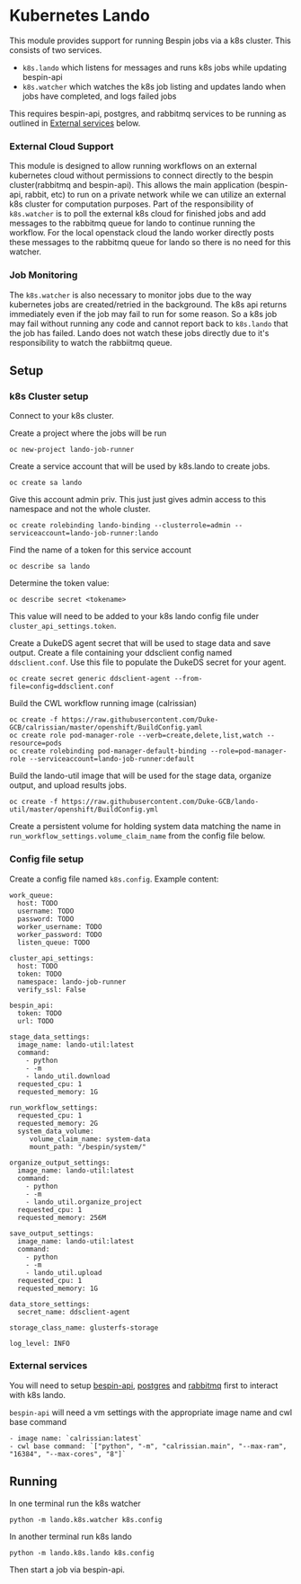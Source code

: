 # Kubernetes Lando
This module provides support for running Bespin jobs via a k8s cluster. This consists of two services. 
- `k8s.lando` which listens for messages and runs k8s jobs while updating bespin-api
- `k8s.watcher` which watches the k8s job listing and updates lando when jobs have completed, and logs failed jobs

This requires bespin-api, postgres, and rabbitmq services to be running as outlined in [External services](#external-services) below.

### External Cloud Support
This module is designed to allow running workflows on an external kubernetes cloud without permissions to connect directly to the bespin cluster(rabbitmq and bespin-api). This allows the main application (bespin-api, rabbit, etc) to run on a private network while we can utilize an external k8s cluster for computation purposes. Part of the responsibility of `k8s.watcher` is to poll the external k8s cloud for finished jobs and add messages to the rabbitmq queue for lando to continue running the workflow.
For the local openstack cloud the lando worker directly posts these messages to the rabbitmq queue for lando so there is no need for this watcher.

### Job Monitoring
The `k8s.watcher` is also necessary to monitor jobs due to the way kubernetes jobs are created/retried in the background. The k8s api returns immediately even if the job may fail to run for some reason. So a k8s job may fail without running any code and cannot report back to `k8s.lando` that the job has failed. Lando does not watch these jobs directly due to it's responsibility to watch the rabbiitmq queue.

## Setup

### k8s Cluster setup
Connect to your k8s cluster.

Create a project where the jobs will be run
```
oc new-project lando-job-runner
```

Create a service account that will be used by k8s.lando to create jobs.
```
oc create sa lando
```

Give this account admin priv. This just just gives admin access to this namespace and not the whole cluster.
```
oc create rolebinding lando-binding --clusterrole=admin --serviceaccount=lando-job-runner:lando
```

Find the name of a token for this service account
```
oc describe sa lando
```

Determine the token value:
```
oc describe secret <tokename>
```
This value will need to be added to your k8s lando config file under `cluster_api_settings.token`.

Create a DukeDS agent secret that will be used to stage data and save output.
Create a file containing your ddsclient config named `ddsclient.conf`.
Use this file to populate the DukeDS secret for your agent.
```
oc create secret generic ddsclient-agent --from-file=config=ddsclient.conf
```

Build the CWL workflow running image (calrissian)
```
oc create -f https://raw.githubusercontent.com/Duke-GCB/calrissian/master/openshift/BuildConfig.yaml
oc create role pod-manager-role --verb=create,delete,list,watch --resource=pods
oc create rolebinding pod-manager-default-binding --role=pod-manager-role --serviceaccount=lando-job-runner:default
```

Build the lando-util image that will be used for the stage data, organize output, and upload results jobs.
```
oc create -f https://raw.githubusercontent.com/Duke-GCB/lando-util/master/openshift/BuildConfig.yml
```

Create a persistent volume for holding system data matching the name in `run_workflow_settings.volume_claim_name` from the config file below.

### Config file setup
Create a config file named `k8s.config`.
Example content:
```
work_queue:
  host: TODO
  username: TODO
  password: TODO
  worker_username: TODO
  worker_password: TODO
  listen_queue: TODO

cluster_api_settings:
  host: TODO
  token: TODO
  namespace: lando-job-runner
  verify_ssl: False

bespin_api:
  token: TODO
  url: TODO

stage_data_settings:
  image_name: lando-util:latest
  command:
    - python
    - -m
    - lando_util.download
  requested_cpu: 1
  requested_memory: 1G

run_workflow_settings:
  requested_cpu: 1
  requested_memory: 2G
  system_data_volume:
     volume_claim_name: system-data
     mount_path: "/bespin/system/"

organize_output_settings:
  image_name: lando-util:latest
  command:
    - python
    - -m
    - lando_util.organize_project
  requested_cpu: 1
  requested_memory: 256M

save_output_settings:
  image_name: lando-util:latest
  command:
    - python
    - -m
    - lando_util.upload
  requested_cpu: 1
  requested_memory: 1G

data_store_settings:
  secret_name: ddsclient-agent

storage_class_name: glusterfs-storage

log_level: INFO
```

### External services

You will need to setup [bespin-api](https://github.com/Duke-GCB/gcb-ansible-roles/tree/master/bespin_web/tasks),
[postgres](https://github.com/Duke-GCB/gcb-ansible-roles/tree/master/bespin_database/tasks) and [rabbitmq](https://github.com/Duke-GCB/gcb-ansible-roles/tree/master/bespin_rabbit/tasks) first to interact with k8s lando.

`bespin-api` will need a vm settings with the appropriate image name and cwl base command
```
- image name: `calrissian:latest`
- cwl base command: `["python", "-m", "calrissian.main", "--max-ram", "16384", "--max-cores", "8"]`
```


## Running
In one terminal run the k8s watcher
```
python -m lando.k8s.watcher k8s.config
```

In another terminal run k8s lando
```
python -m lando.k8s.lando k8s.config
```

Then start a job via bespin-api.
